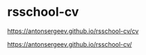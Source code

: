 # rsschool-cv

https://antonsergeev.github.io/rsschool-cv/cv

https://antonsergeev.github.io/rsschool-cv/
